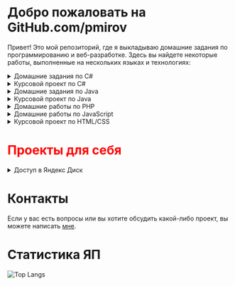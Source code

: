 # Добро пожаловать на GitHub.com/pmirov

Привет! Это мой репозиторий, где я выкладываю домашние задания по программированию и веб-разработке. Здесь вы найдете некоторые работы, выполненные на нескольких языках и технологиях:
<details>
  <summary>Домашние задания по C#</summary>
  <table border="0" cellspacing="0" cellpadding="5">
    <thead>
      <tr>
        <th colspan="2">Домашние задания по C#</th>
      </tr>
    </thead>
    <tbody>
      <tr>
        <td><a href="https://github.com/pmirov/game-bukvoed" target="_blank">Задание #1</a></td>
        <td>Тема: Игра Буквоед</td>
      </tr>
      <tr>
        <td><a href="https://github.com/pmirov/recipe-exercise" target="_blank">Задание #2</a></td>
        <td>Тема: Стек для добавление ингредиентов в рецепт</td>
      </tr>
      <tr>
        <td><a href="https://github.com/pmirov/move-txt-form" target="_blank">Задание #3</a></td>
        <td>Тема: Перемещение текста в форме</td>
      </tr>
      <tr>
        <td><a href="https://github.com/pmirov/bank-emulate" target="_blank">Задание #4</a></td>
        <td>Тема: Программа отслеживания истории займов</td>
      </tr>
      <tr>
        <td><a href="https://github.com/pmirov/collection-viewer" target="_blank">Задание #5</a></td>
        <td>Тема: Вывод коллекций на экран, сериализация, десериализация</td>
      </tr>
      <tr>
        <td><a href="https://github.com/pmirov/color-stats-serializer" target="_blank">Задание #6</a></td>
        <td>Тема: Вывод статистики цвета квадрата, сериализация, десерилиазиция</td>
      </tr>
      <tr>
        <td><a href="https://github.com/pmirov/time-sync-client-server" target="_blank">Задание #7</a></td>
        <td>Тема: Клиент-сервер (передача данных о времени с сервера)</td>
      </tr>
    </tbody>
  </table>
</details>

<details>
  <summary>Курсовой проект по C#</summary>

  <table border="0" cellspacing="0" cellpadding="5">
    <tbody>
      <tr>
        <th colspan="2">Курсовой проект по C#</th>
      </tr>
      <tr>
        <td><a href="https://github.com/pmirov/toy-shop" target="_blank">Курсовой проект C#</a></td>
        <td>Тема курсового проекта: Панель управления базой данных «Игрушки» (вывод на экран, добавление, удаление, редактирование, фильтрация и сортировка).</td>
      </tr>
    </tbody>
  </table>
</details>

<details>
  <summary>Домашние задания по Java</summary>

  <table border="0" cellspacing="0" cellpadding="5">
    <thead>
      <tr>
        <th colspan="2">Домашние задания по Java</th>
      </tr>
    </thead>
    <tbody>
      <tr>
        <td><a href="https://github.com/pmirov/HomeWork_1" target="_blank">Задание #1</a></td>
        <td>Тема: Переменные, условия, циклы, массивы, методы</td>
      </tr>
      <tr>
        <td><a href="https://github.com/pmirov/HomeWork2" target="_blank">Задание #2</a></td>
        <td>Тема: Объектно-ориентированное программирование</td>
      </tr>
      <tr>
        <td><a href="https://github.com/pmirov/HW" target="_blank">Задание #3</a></td>
        <td>Тема: Объектно-ориентированное программирование</td>
      </tr>
      <tr>
        <td><a href="https://github.com/pmirov/HomeWork4" target="_blank">Задание #4</a></td>
        <td>Тема: Java Collections Framework</td>
      </tr>
      <tr>
        <td><a href="https://github.com/pmirov/JavaHomeWork5" target="_blank">Задание #5</a></td>
        <td>Тема: Работа с файлами</td>
      </tr>
      <tr>
        <td><a href="https://github.com/pmirov/JavaHomeWork6" target="_blank">Задание #6</a></td>
        <td>Тема: Взаимодействие с источниками данных</td>
      </tr>
    </tbody>
  </table>
</details>
<details>
  <summary>Курсовой проект по Java</summary>

  <table border="0" cellspacing="0" cellpadding="5">
    <tbody>
      <tr>
        <th colspan="2">Курсовой проект по Java</th>
      </tr>
      <tr>
        <td><a href="https://github.com/pmirov/portfolio-blog" target="_blank">Курсовой проект Java</a></td>
        <td>Тема курсового проекта: Веб-сайт-портфолио с личным блогом</td>
      </tr>
    </tbody>
  </table>
</details>

<details>
  <summary>Домашние работы по PHP</summary>

  <table border="0" cellspacing="0" cellpadding="5" width="50%">
    <tbody>
      <tr>
        <th colspan="2">Домашние задания по PHP</th>
      </tr>
      <tr>
        <td><a href="https://github.com/pmirov/Shop" target="_blank">Задание #1</a></td>
        <td>Тема: Реализация интернет-магазина</td>
      </tr>
    </tbody>
  </table>
</details>

<details>
  <summary>Домашние работы по JavaScript</summary>

  <table border="0" cellspacing="0" cellpadding="5"">
    <tbody>
      <tr>
        <th colspan="2">Домашние задания по JavaScript</th>
      </tr>
      <tr>
        <td><a href="https://github.com/pmirov/div-color-change" target="_blank">Задание #1</a></td>
        <td>Тема: Изменение цвета div по таймеру</td>
      </tr>
        <tr>
        <td><a href="https://github.com/pmirov/text-enter" target="_blank">Задание #2</a></td>
        <td>Тема: Ввод текста с помощью события key</td>
      </tr>
        <tr>
        <td><a href="https://github.com/pmirov/drag-n-drop" target="_blank">Задание #3</a></td>
        <td>Тема: Drag-and-Drop</td>
      </tr>
      <tr>
        <td><a href="https://github.com/pmirov/drag-n-drop" target="_blank">Задание #4</a></td>
        <td>Тема: Книга контактов (добавление, удаление, редактирование)</td>
      </tr>
      <tr>
        <td><a href="https://github.com/pmirov/weather-forecast" target="_blank">Задание #5</a></td>
        <td>Тема: Сайт с прогнозом погоды на сегодня (использование AJAX)</td>
      </tr>
    </tbody>
  </table>
</details>

<details>
  <summary>Курсовой проект по HTML/CSS</summary>

  <table border="0" cellspacing="0" cellpadding="5">
    <tbody>
      <tr>
        <th colspan="2">Курсовой проект по HTML/CSS</th>
      </tr>
      <tr>
        <td><a href="https://github.com/pmirov/web-exam-project" target="_blank">Курсовой проект HTML/CSS</a></td>
        <td>Тема курсового проекта: Создание сайта компании с использованием HTML, CSS, Bootsrap</td>
      </tr>
    </tbody>
  </table>
</details>

<h1><span style="color: red;">Проекты для себя</span></h1>
<details>
  <summary>Доступ в Яндекс Диск</summary>

  <table border="0" cellspacing="0" cellpadding="5">
    <tbody>
        <tr>
        <td><a href="https://github.com/pmirov/AccessYandex" target="_blank">Доступ в Яндекс.Диск</a></td>
        <td>В процессе реализации...</td>
      </tr>
    </tbody>
  </table>
</details>

<h1>Контакты</h1>
<p>
Если у вас есть вопросы или вы хотите обсудить какой-либо проект, вы можете написать <a href="http://t.me/pmirov">мне</a>.
</p>

<h1>Статистика ЯП</h1>

![Top Langs](https://github-readme-stats.vercel.app/api/top-langs/?username=pmirov&layout=compact)
